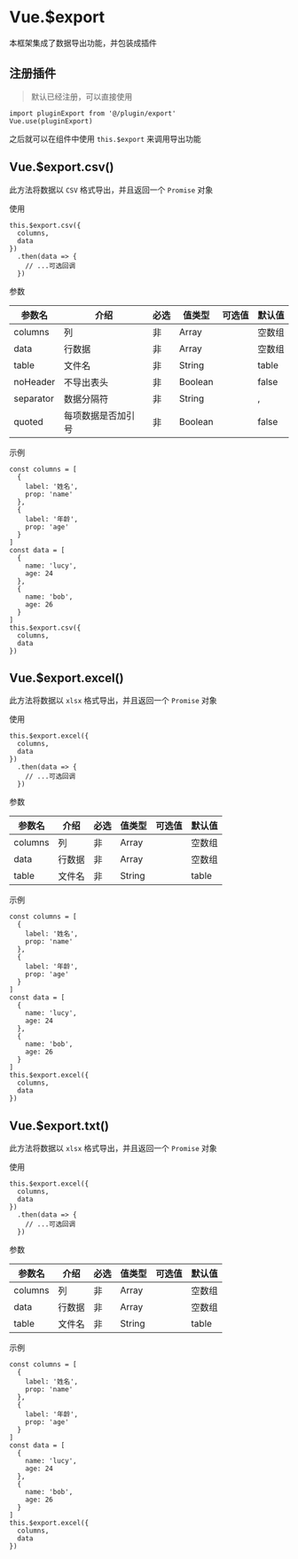 # Vue.$export

本框架集成了数据导出功能，并包装成插件

## 注册插件

> 默认已经注册，可以直接使用

```
import pluginExport from '@/plugin/export'
Vue.use(pluginExport)
```

之后就可以在组件中使用 `this.$export` 来调用导出功能

## Vue.$export.csv()

此方法将数据以 `CSV` 格式导出，并且返回一个 `Promise` 对象

使用

```
this.$export.csv({
  columns,
  data
})
  .then(data => {
    // ...可选回调
  })
```

参数

| 参数名 | 介绍 | 必选 | 值类型 | 可选值 | 默认值 |
| --- | --- | --- | --- | --- | --- |
| columns | 列 | 非 | Array |  | 空数组 |
| data | 行数据 | 非 | Array |  | 空数组 |
| table | 文件名 | 非 | String |  | table |
| noHeader | 不导出表头 | 非 | Boolean |  | false |
| separator | 数据分隔符 | 非 | String |  | , |
| quoted | 每项数据是否加引号 | 非 | Boolean |  | false |

示例

```
const columns = [
  {
    label: '姓名',
    prop: 'name'
  },
  {
    label: '年龄',
    prop: 'age'
  }
]
const data = [
  {
    name: 'lucy',
    age: 24
  },
  {
    name: 'bob',
    age: 26
  }
]
this.$export.csv({
  columns,
  data
})
```

## Vue.$export.excel()

此方法将数据以 `xlsx` 格式导出，并且返回一个 `Promise` 对象

使用

```
this.$export.excel({
  columns,
  data
})
  .then(data => {
    // ...可选回调
  })
```

参数

| 参数名 | 介绍 | 必选 | 值类型 | 可选值 | 默认值 |
| --- | --- | --- | --- | --- | --- |
| columns | 列 | 非 | Array |  | 空数组 |
| data | 行数据 | 非 | Array |  | 空数组 |
| table | 文件名 | 非 | String |  | table |

示例

```
const columns = [
  {
    label: '姓名',
    prop: 'name'
  },
  {
    label: '年龄',
    prop: 'age'
  }
]
const data = [
  {
    name: 'lucy',
    age: 24
  },
  {
    name: 'bob',
    age: 26
  }
]
this.$export.excel({
  columns,
  data
})
```

## Vue.$export.txt()

此方法将数据以 `xlsx` 格式导出，并且返回一个 `Promise` 对象

使用

```
this.$export.excel({
  columns,
  data
})
  .then(data => {
    // ...可选回调
  })
```

参数

| 参数名 | 介绍 | 必选 | 值类型 | 可选值 | 默认值 |
| --- | --- | --- | --- | --- | --- |
| columns | 列 | 非 | Array |  | 空数组 |
| data | 行数据 | 非 | Array |  | 空数组 |
| table | 文件名 | 非 | String |  | table |

示例

```
const columns = [
  {
    label: '姓名',
    prop: 'name'
  },
  {
    label: '年龄',
    prop: 'age'
  }
]
const data = [
  {
    name: 'lucy',
    age: 24
  },
  {
    name: 'bob',
    age: 26
  }
]
this.$export.excel({
  columns,
  data
})
```
